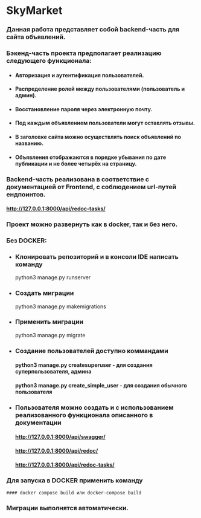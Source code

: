# SkyMarket

### Данная работа представляет собой backend-часть для сайта объявлений.

### Бэкенд-часть проекта предполагает реализацию следующего функционала:

- #### Авторизация и аутентификация пользователей.
- #### Распределение ролей между пользователями (пользователь и админ).
- #### Восстановление пароля через электронную почту.
- #### Под каждым объявлением пользователи могут оставлять отзывы.
- #### В заголовке сайта можно осуществлять поиск объявлений по названию.
- #### Объявления отображаются в порядке убывания по дате публикации и не более четырёх на страницу.
### Backend-часть реализована в соответствие с документацией от Frontend, с соблюдением url-путей ендпоинтов.
  #### http://127.0.0.1:8000/api/redoc-tasks/

### Проект можно развернуть как в docker, так и без него.
### Без DOCKER:
- ### Клонировать репозиторий и в консоли IDE написать команду
    python3 manage.py runserver
- ### Создать миграции
    python3 manage.py makemigrations
- ### Применить миграции
    python3 manage.py migrate
- ### Создание пользователей доступно коммандами
    #### python3 manage.py createsuperuser  - для создания суперпользователя, админа
    #### python3 manage.py create_simple_user  - для создания обычного пользователя
- ### Пользователя можно создать и с использованием реализованного функционала описанного в документации
    #### http://127.0.0.1:8000/api/swagger/
    #### http://127.0.0.1:8000/api/redoc/
    #### http://127.0.0.1:8000/api/redoc-tasks/
### Для запуска в DOCKER применить команду
    #### docker compose build или docker-compose build
### Миграции выполнятся автоматически.